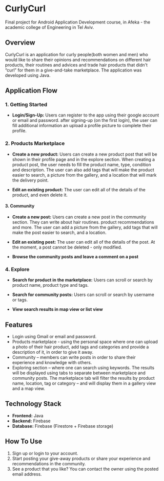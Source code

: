 # CurlyCurl

Final project for Android Application Development course, in Afeka - the academic college
of Engineering in Tel Aviv.

## Overview

CurlyCurl is an application for curly people(both women and men) who would like to share their opinions and recommendations on different hair products,
their routines and advices and trade hair products that didn't “curl” for them in a give-and-take marketplace.
The application was developed using Java.



## Application Flow

### 1. Getting Started

- **Login/Sign-Up:** Users can register to the app using their google account or email and password.
after signing-up (on the first login), the user can fill additional information an upload a profile picture to complete their profile.

### 2. Products Marketplace

- **Create a new product:** Users can create a new product post that will be shown in their profile page and in the explore section.
When creating a product post, the user needs to fill the product name, type, condition and description. 
The user can also add tags that will make the product easier to search, a picture from the gallery, and a location that will mark the delivery point.

- **Edit an existing product:** The user can edit all of the details of the product, and even delete it.


#### 3. Community

- **Create a new post:** Users can create a new post in the community section. They can write about hair routines. product recommendations and more.
The user can add a picture from the gallery, add tags that will make the post easier to search, and a location.

- **Edit an existing post:** The user can edit all of the details of the post. At the moment, a post cannot be deleted - only modified.

- **Browse the community posts and leave a comment on a post**

### 4. Explore

- **Search for product in the marketplace:** Users can scroll or search by product name, product type and tags. 

- **Search for community posts:** Users can scroll or search by username or tags.

- **View search results in map view or list view**


## Features

- Login using Gmail or email and password.
- Products marketplace - using the personal space where one can upload a photo of their hair product, add tags and categories and provide a description of it, in order to give it away.
- Community – members can write posts in order to share their experience and knowledge with others.
- Exploring section – where one can search using keywords. The results will be displayed using tabs to separate between marketplace and community posts. The marketplace tab will filter the results by product name, location, tag or category – and will display them in a gallery view and a map view.

## Technology Stack

- **Frontend:** Java
- **Backend:** Firebase
- **Database:** Firebase (Firestore + Firebase storage)

## How To Use
1. Sign up or login to your account.
2. Start posting your give-away products or share your experience and recommendations in the community.
3. See a product that you like? You can contact the owner using the posted email address.

